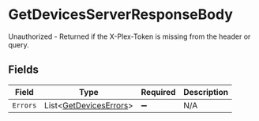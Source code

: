 # GetDevicesServerResponseBody

Unauthorized - Returned if the X-Plex-Token is missing from the header or query.


## Fields

| Field                                                               | Type                                                                | Required                                                            | Description                                                         |
| ------------------------------------------------------------------- | ------------------------------------------------------------------- | ------------------------------------------------------------------- | ------------------------------------------------------------------- |
| `Errors`                                                            | List<[GetDevicesErrors](../../Models/Requests/GetDevicesErrors.md)> | :heavy_minus_sign:                                                  | N/A                                                                 |